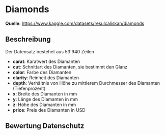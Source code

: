 # Diamonds

**Quelle**: https://www.kaggle.com/datasets/resulcaliskan/diamonds

## Beschreibung

Der Datensatz bestehet aus 53'940 Zeilen

- **carat**: Karatwert des Diamanten  
- **cut**: Schnittart des Diamanten, sie bestimmt den Glanz  
- **color**: Farbe des Diamanten  
- **clarity**: Reinheit des Diamanten  
- **depth**: Verhältnis von Höhe zu mittlerem Durchmesser des Diamanten (Tiefenprozent)  
- **x**: Breite des Diamanten in mm  
- **y**: Länge des Diamanten in mm  
- **z**: Höhe des Diamanten in mm  
- **price**: Preis des Diamanten in USD  

## Bewertung Datenschutz
